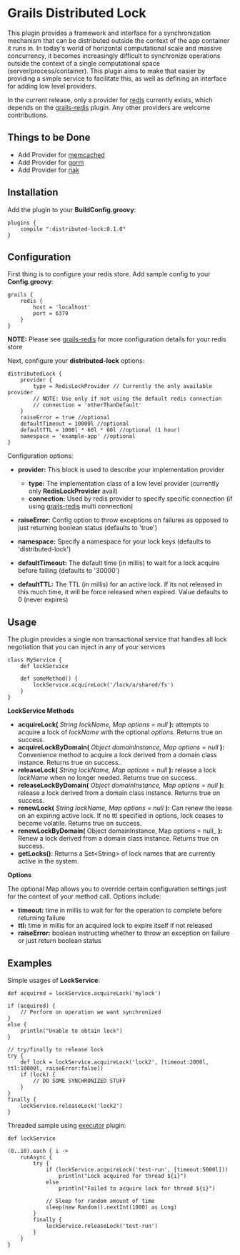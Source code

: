 Grails Distributed Lock
================
This plugin provides a framework and interface for a synchronization mechanism that can be distributed outside the context of the app container it runs in.  In today's world of horizontal computational
scale and massive concurrency, it becomes increasingly difficult to synchronize operations outside the context of a single computational space (server/process/container).  This plugin aims to make that
easier by providing a simple service to facilitate this, as well as defining an interface for adding low level providers.

In the current release, only a provider for [redis][redis] currently exists, which depends on the [grails-redis][grails-redis] plugin. Any other providers are welcome contributions.

Things to be Done
-----------------
* Add Provider for [memcached][memcached]
* Add Provider for [gorm][gorm]
* Add Provider for [riak][riak]

Installation
------------
Add the plugin to your __BuildConfig.groovy__:

	plugins {
        compile ":distributed-lock:0.1.0"
    }
    
Configuration
-------------
First thing is to configure your redis store.  Add sample config to your __Config.groovy__:

	grails {
		redis {
			host = 'localhost'
			port = 6379
		}
	}
	
__NOTE:__ Please see [grails-redis][grails-redis] for more configuration details for your redis store

Next, configure your __distributed-lock__ options:

	distributedLock {
		provider {
			type = RedisLockProvider // Currently the only available provider
			// NOTE: Use only if not using the default redis connection
			// connection = 'otherThanDefault'
		}
		raiseError = true //optional
		defaultTimeout = 10000l //optional
		defaultTTL = 1000l * 60l * 60l //optional (1 hour)
		namespace = 'example-app' //optional
	}
	
Configuration options:

- __provider:__ This block is used to describe your implementation provider

	- __type:__ The implementation class of a low level provider (currently only __RedisLockProvider__ avail)
	- __connection:__ Used by redis provider to specify specific connection (if using [grails-redis] multi connection)
	
- __raiseError:__ Config option to throw exceptions on failures as opposed to just returning boolean status (defaults to 'true')
- __namespace:__ Specify a namespace for your lock keys (defaults to 'distributed-lock')
- __defaultTimeout:__ The default time (in millis) to wait for a lock acquire before failing (defaults to '30000')
- __defaultTTL:__ The TTL (in millis) for an active lock. If its not released in this much time, it will be force released when expired. Value defaults to 0 (never expires)

Usage
-----
The plugin provides a single non transactional service that handles all lock negotiation that you can inject in any of your services

	class MyService {
		def lockService
		
		def someMethod() {
			lockService.acquireLock('/lock/a/shared/fs')
		}
	}

__LockService Methods__

- __acquireLock(__ _String lockName, Map options = null_ __):__ attempts to acquire a lock of _lockName_ with the optional _options_. Returns true on success.
- __acquireLockByDomain(__ _Object domainInstance, Map options = null_ __):__ Convenience method to acquire a lock derived from a domain class instance. Returns true on success..
- __releaseLock(__ _String lockName, Map options = null_ __):__ release a lock _lockName_ when no longer needed. Returns true on success.
- __releaseLockByDomain(__ _Object domainInstance, Map options = null_ __):__ release a lock derived from a domain class instance. Returns true on success.
- __renewLock(__ _String lockName, Map options = null_ __):__ Can renew the lease on an expiring active lock. If no ttl specified in options, lock ceases to become volatile. Returns true on success.
- __renewLockByDomain(__ Object domainInstance, Map options = null_ __):__ Renew a lock derived from a domain class instance. Returns true on success.
- __getLocks()__: Returns a Set&lt;String&gt; of lock names that are currently active in the system.

__Options__

The optional Map allows you to override certain configuration settings just for the context of your method call.  Options include:

- __timeout:__ time in millis to wait for for the operation to complete before returning failure
- __ttl:__ time in millis for an acquired lock to expire itself if not released
- __raiseError:__ boolean instructing whether to throw an exception on failure or just return boolean status

Examples
--------
Simple usages of __LockService__:

	def acquired = lockService.acquireLock('mylock')
	
	if (acquired) {
		// Perform on operation we want synchronized
	}
	else {
		println("Unable to obtain lock")
	}
	
	// try/finally to release lock
	try {
		def lock = lockService.acquireLock('lock2', [timeout:2000l, ttl:10000l, raiseError:false])
		if (lock) {
			// DO SOME SYNCHRONIZED STUFF
		}
	}
	finally {
		lockService.releaseLock('lock2')
	}
	
Threaded sample using [executor][executor] plugin:
	
	def lockService
	
	(0..10).each { i ->
		runAsync {
			try {
				if (lockService.acquireLock('test-run', [timeout:5000l]))
					println("Lock acquired for thread ${i}")
				else
					println("Failed to acquire lock for thread ${i}")
					
				// Sleep for random amount of time
				sleep(new Random().nextInt(1000) as Long)
			}
			finally {
				lockService.releaseLock('test-run')
			}
		}
	}
	
[redis]: http://redis.io
[grails-redis]: http://grails.org/plugin/redis
[riak]: http://basho.com/riak
[memcached]: http://memcached.org/
[gorm]: http://grails.org/doc/latest/guide/GORM.html
[executor]: http://grails.org/plugin/executor
